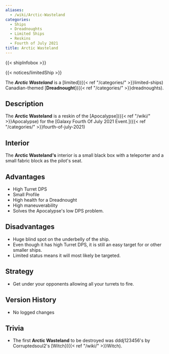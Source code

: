 ```yaml
---
aliases:
  - /wiki/Arctic-Wasteland
categories:
  - Ships
  - Dreadnoughts
  - Limited Ships
  - Reskins
  - Fourth of July 2021
title: Arctic Wasteland
---
```


{{< shipInfobox >}}

{{< notices/limitedShip >}}

The **_Arctic Wasteland_** is a [limited]({{< ref "/categories/" >}}limited-ships) Canadian-themed [**Dreadnought**]({{< ref "/categories/" >}}dreadnoughts).

## Description

The **Arctic Wasteland** is a reskin of the [Apocalypse]({{< ref "/wiki/" >}}Apocalypse) for the [Galaxy Fourth Of July 2021 Event.]({{< ref "/categories/" >}}fourth-of-july-2021)

## Interior

The **Arctic Wasteland's** interior is a small black box with a teleporter and a small fabric block as the pilot's seat.

## Advantages

- High Turret DPS
- Small Profile
- High health for a Dreadnought
- High maneuverability
- Solves the Apocalypse's low DPS problem.

## Disadvantages

- Huge blind spot on the underbelly of the ship.
- Even though it has high Turret DPS, it is still an easy target for or other smaller ships.
- Limited status means it will most likely be targeted.

## Strategy

- Get under your opponents allowing all your turrets to fire.

## Version History

- No logged changes

## Trivia

- The first **Arctic Wasteland** to be destroyed was dddj123456's by Corruptedsoul2's [Witch]({{< ref "/wiki/" >}}Witch).
